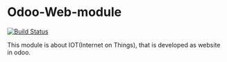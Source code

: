 # Odoo-Web-module
[![Build Status](https://travis-ci.org/OCA/maintainer-quality-tools.svg)](https://travis-ci.org/OCA/maintainer-quality-tools)

This module is about IOT(Internet on Things), that is developed as website in odoo.
